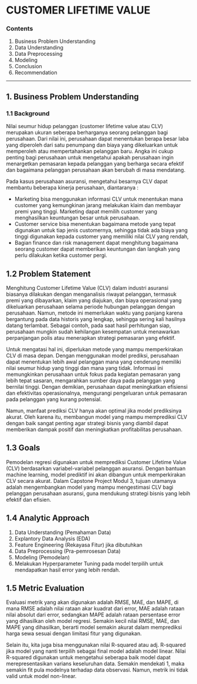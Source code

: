 # **CUSTOMER LIFETIME VALUE**

### **Contents**

1. Business Problem Understanding
2. Data Understanding
3. Data Preprocessing
4. Modeling
5. Conclusion
6. Recommendation

****
## **1. Business Problem Understanding**
### **1.1 Background**

Nilai seumur hidup pelanggan (customer lifetime value atau CLV) merupakan ukuran seberapa berharganya seorang pelanggan bagi perusahaan. Dari nilai ini, perusahaan dapat menentukan berapa besar laba yang diperoleh dari satu penumpang dan biaya yang dikeluarkan untuk memperoleh atau mempertahankan pelanggan baru. Angka ini cukup penting bagi perusahaan untuk mengetahui apakah perusahaan ingin menargetkan pemasaran kepada pelanggan yang berharga secara efektif dan bagaimana pelanggan perusahaan akan berubah di masa mendatang.


Pada kasus perusahaan asuransi, mengetahui besarnya CLV dapat membantu beberapa kinerja perusahaan, diantaranya :
* Marketing bisa menggunakan informasi CLV untuk menentukan mana customer yang kemungkinan jarang melakukan klaim dan membayar premi yang tinggi. Marketing dapat memilih customer yang menghasilkan keuntungan besar untuk perusahaan.
* Customer service bisa menentukan bagaimana metode yang tepat digunakan untuk tiap jenis customernya, sehingga tidak ada biaya yang tinggi digunakan kepada customer yang memiliki nilai CLV yang rendah,
* Bagian finance dan risk management dapat menghitung bagaimana seorang customer dapat memberikan keuntungan dan langkah yang perlu dilakukan ketika customer pergi.
  
## **1.2 Problem Statement**

Menghitung Customer Lifetime Value (CLV) dalam industri asuransi biasanya dilakukan dengan menganalisis riwayat pelanggan, termasuk premi yang dibayarkan, klaim yang diajukan, dan biaya operasional yang dikeluarkan perusahaan selama periode hubungan pelanggan dengan perusahaan. Namun, metode ini memerlukan waktu yang panjang karena bergantung pada data historis yang lengkap, sehingga sering kali hasilnya datang terlambat. Sebagai contoh, pada saat hasil perhitungan siap, perusahaan mungkin sudah kehilangan kesempatan untuk menawarkan perpanjangan polis atau menerapkan strategi pemasaran yang efektif.

Untuk mengatasi hal ini, diperlukan metode yang mampu memperkirakan CLV di masa depan. Dengan menggunakan model prediksi, perusahaan dapat menentukan lebih awal pelanggan mana yang cenderung memiliki nilai seumur hidup yang tinggi dan mana yang tidak. Informasi ini memungkinkan perusahaan untuk fokus pada kegiatan pemasaran yang lebih tepat sasaran, mengarahkan sumber daya pada pelanggan yang bernilai tinggi. Dengan demikian, perusahaan dapat meningkatkan efisiensi dan efektivitas operasionalnya, mengurangi pengeluaran untuk pemasaran pada pelanggan yang kurang potensial.

Namun, manfaat prediksi CLV hanya akan optimal jika model prediksinya akurat. Oleh karena itu, membangun model yang mampu memprediksi CLV dengan baik sangat penting agar strategi bisnis yang diambil dapat memberikan dampak positif dan meningkatkan profitabilitas perusahaan.

## **1.3 Goals**

Pemodelan regresi digunakan untuk memprediksi Customer Lifetime Value (CLV) berdasarkan variabel-variabel pelanggan asuransi. Dengan bantuan machine learning, model prediktif ini akan dibangun untuk memperkirakan CLV secara akurat. Dalam Capstone Project Modul 3, tujuan utamanya adalah mengembangkan model yang mampu mengestimasi CLV bagi pelanggan perusahaan asuransi, guna mendukung strategi bisnis yang lebih efektif dan efisien.


## **1.4 Analytic Approach**

1. Data Understanding (Pemahaman Data)
2. Explantory Data Analysis (EDA)
3. Feature Engineering (Rekayasa Fitur) jika dibutuhkan
4. Data Preprocessing (Pra-pemrosesan Data)
5. Modeling (Pemodelan)
6. Melakukan Hyperparameter Tuning pada model terpilih untuk mendapatkan hasil error yang lebih rendah.

## **1.5 Metric Evaluation**

Evaluasi metrik yang akan digunakan adalah RMSE, MAE, dan MAPE, di mana RMSE adalah nilai rataan akar kuadrat dari error, MAE adalah rataan nilai absolut dari error, sedangkan MAPE adalah rataan persentase error yang dihasilkan oleh model regresi. Semakin kecil nilai RMSE, MAE, dan MAPE yang dihasilkan, berarti model semakin akurat dalam memprediksi harga sewa sesuai dengan limitasi fitur yang digunakan. 

Selain itu, kita juga bisa menggunakan nilai R-squared atau adj. R-squared jika model yang nanti terpilih sebagai final model adalah model linear. Nilai R-squared digunakan untuk mengetahui seberapa baik model dapat merepresentasikan varians keseluruhan data. Semakin mendekati 1, maka semakin fit pula modelnya terhadap data observasi. Namun, metrik ini tidak valid untuk model non-linear.
